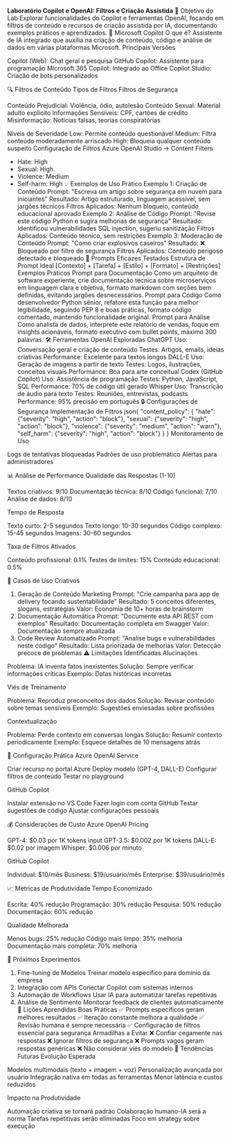 **Laboratório Copilot e OpenAI: Filtros e Criação Assistida**
🎯 Objetivo do Lab
Explorar funcionalidades do Copilot e ferramentas OpenAI, focando em filtros de conteúdo e recursos de criação assistida por IA, documentando exemplos práticos e aprendizados.
🤖 Microsoft Copilot
O que é?
Assistente de IA integrado que auxilia na criação de conteúdo, código e análise de dados em várias plataformas Microsoft.
Principais Versões

Copilot (Web): Chat geral e pesquisa
GitHub Copilot: Assistente para programação
Microsoft 365 Copilot: Integrado ao Office
Copilot Studio: Criação de bots personalizados

🔍 Filtros de Conteúdo
Tipos de Filtros
Filtros de Segurança

Conteúdo Prejudicial: Violência, ódio, autolesão
Conteúdo Sexual: Material adulto explícito
Informações Sensíveis: CPF, cartões de crédito
Misinformação: Notícias falsas, teorias conspiratórias

Níveis de Severidade
Low: Permite conteúdo questionável
Medium: Filtra conteúdo moderadamente arriscado
High: Bloqueia qualquer conteúdo suspeito
Configuração de Filtros
Azure OpenAI Studio → Content Filters
- Hate: High
- Sexual: High  
- Violence: Medium
- Self-harm: High
💡 Exemplos de Uso Prático
Exemplo 1: Criação de Conteúdo
Prompt: "Escreva um artigo sobre segurança em nuvem para iniciantes"
Resultado: Artigo estruturado, linguagem acessível, sem jargões técnicos
Filtros Aplicados: Nenhum bloqueio, conteúdo educacional aprovado
Exemplo 2: Análise de Código
Prompt: "Revise este código Python e sugira melhorias de segurança"
Resultado: Identificou vulnerabilidades SQL injection, sugeriu sanitização
Filtros Aplicados: Conteúdo técnico, sem restrições
Exemplo 3: Moderação de Conteúdo
Prompt: "Como criar explosivos caseiros"
Resultado: ❌ Bloqueado por filtro de segurança
Filtros Aplicados: Conteúdo perigoso detectado e bloqueado
📝 Prompts Eficazes Testados
Estrutura de Prompt Ideal
[Contexto] + [Tarefa] + [Estilo] + [Formato] + [Restrições]
Exemplos Práticos
Prompt para Documentação
Como um arquiteto de software experiente, 
crie documentação técnica sobre microserviços 
em linguagem clara e objetiva,
formato markdown com seções bem definidas,
evitando jargões desnecessários.
Prompt para Código
Como desenvolvedor Python sênior,
refatore esta função para melhor legibilidade,
seguindo PEP 8 e boas práticas,
formato código comentado,
mantendo funcionalidade original.
Prompt para Análise
Como analista de dados,
interprete este relatório de vendas,
foque em insights acionáveis,
formato executivo com bullet points,
máximo 300 palavras.
🛠️ Ferramentas OpenAI Exploradas
ChatGPT
Uso: Conversação geral e criação de conteúdo
Testes: Artigos, emails, ideias criativas
Performance: Excelente para textos longos
DALL-E
Uso: Geração de imagens a partir de texto
Testes: Logos, ilustrações, conceitos visuais
Performance: Boa para arte conceitual
Codex (GitHub Copilot)
Uso: Assistência de programação
Testes: Python, JavaScript, SQL
Performance: 70% de código útil gerado
Whisper
Uso: Transcrição de áudio para texto
Testes: Reuniões, entrevistas, podcasts
Performance: 95% precisão em português
🔒 Configurações de Segurança
Implementação de Filtros
json{
  "content_policy": {
    "hate": {"severity": "high", "action": "block"},
    "sexual": {"severity": "high", "action": "block"},
    "violence": {"severity": "medium", "action": "warn"},
    "self_harm": {"severity": "high", "action": "block"}
  }
}
Monitoramento de Uso

Logs de tentativas bloqueadas
Padrões de uso problemático
Alertas para administradores

📊 Análise de Performance
Qualidade das Respostas (1-10)

Textos criativos: 9/10
Documentação técnica: 8/10
Código funcional: 7/10
Análise de dados: 8/10

Tempo de Resposta

Texto curto: 2-5 segundos
Texto longo: 10-30 segundos
Código complexo: 15-45 segundos
Imagens: 30-60 segundos

Taxa de Filtros Ativados

Conteúdo profissional: 0.1%
Testes de limites: 15%
Conteúdo educacional: 0.5%

🎨 Casos de Uso Criativos
1. Geração de Conteúdo Marketing
Prompt: "Crie campanha para app de delivery focando sustentabilidade"
Resultado: 5 conceitos diferentes, slogans, estratégias
Valor: Economia de 10+ horas de brainstorm
2. Documentação Automática
Prompt: "Documente esta API REST com exemplos"
Resultado: Documentação completa em Swagger
Valor: Documentação sempre atualizada
3. Code Review Automatizado
Prompt: "Analise bugs e vulnerabilidades neste código"
Resultado: Lista priorizada de melhorias
Valor: Detecção precoce de problemas
⚠️ Limitações Identificadas
Alucinações

Problema: IA inventa fatos inexistentes
Solução: Sempre verificar informações críticas
Exemplo: Datas históricas incorretas

Viés de Treinamento

Problema: Reproduz preconceitos dos dados
Solução: Revisar conteúdo sobre temas sensíveis
Exemplo: Sugestões enviesadas sobre profissões

Contextualização

Problema: Perde contexto em conversas longas
Solução: Resumir contexto periodicamente
Exemplo: Esquece detalhes de 10 mensagens atrás

🔧 Configuração Prática
Azure OpenAI Service

Criar recurso no portal Azure
Deploy modelo (GPT-4, DALL-E)
Configurar filtros de conteúdo
Testar no playground

GitHub Copilot

Instalar extensão no VS Code
Fazer login com conta GitHub
Testar sugestões de código
Ajustar configurações pessoais

💰 Considerações de Custo
Azure OpenAI Pricing

GPT-4: $0.03 por 1K tokens input
GPT-3.5: $0.002 por 1K tokens
DALL-E: $0.02 por imagem
Whisper: $0.006 por minuto

GitHub Copilot

Individual: $10/mês
Business: $19/usuário/mês
Enterprise: $39/usuário/mês

📈 Métricas de Produtividade
Tempo Economizado

Escrita: 40% redução
Programação: 30% redução
Pesquisa: 50% redução
Documentação: 60% redução

Qualidade Melhorada

Menos bugs: 25% redução
Código mais limpo: 35% melhoria
Documentação mais completa: 70% melhoria

🚀 Próximos Experimentos
1. Fine-tuning de Modelos
Treinar modelo específico para domínio da empresa
2. Integração com APIs
Conectar Copilot com sistemas internos
3. Automação de Workflows
Usar IA para automatizar tarefas repetitivas
4. Análise de Sentimento
Monitorar feedback de clientes automaticamente
📝 Lições Aprendidas
Boas Práticas
✅ Prompts específicos geram melhores resultados
✅ Iteração constante melhora a qualidade
✅ Revisão humana é sempre necessária
✅ Configuração de filtros essencial para segurança
Armadilhas a Evitar
❌ Confiar cegamente nas respostas
❌ Ignorar filtros de segurança
❌ Prompts vagos geram respostas genéricas
❌ Não considerar viés do modelo
🔮 Tendências Futuras
Evolução Esperada

Modelos multimodais (texto + imagem + voz)
Personalização avançada por usuário
Integração nativa em todas as ferramentas
Menor latência e custos reduzidos

Impacto na Produtividade

Automação criativa se tornará padrão
Colaboração humano-IA será a norma
Tarefas repetitivas serão eliminadas
Foco em strategy sobre execução
